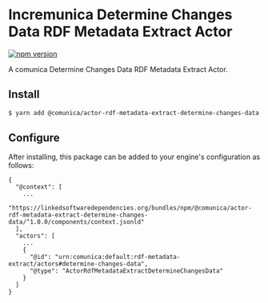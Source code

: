 # Incremunica Determine Changes Data RDF Metadata Extract Actor

[![npm version](https://badge.fury.io/js/@incremunica%2Factor-rdf-metadata-extract-determine-changes-data.svg)](https://badge.fury.io/js/@incremunica%2Factor-rdf-metadata-extract-determine-changes-data)

A comunica Determine Changes Data RDF Metadata Extract Actor.

## Install

```bash
$ yarn add @comunica/actor-rdf-metadata-extract-determine-changes-data
```

## Configure

After installing, this package can be added to your engine's configuration as follows:
```text
{
  "@context": [
    ...
    "https://linkedsoftwaredependencies.org/bundles/npm/@comunica/actor-rdf-metadata-extract-determine-changes-data/^1.0.0/components/context.jsonld"
  ],
  "actors": [
    ...
    {
      "@id": "urn:comunica:default:rdf-metadata-extract/actors#determine-changes-data",
      "@type": "ActorRdfMetadataExtractDetermineChangesData"
    }
  ]
}
```
